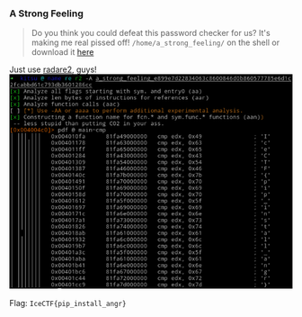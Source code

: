 ### A Strong Feeling

> Do you think you could defeat this password checker for us? It's making me real pissed off! `/home/a_strong_feeling/` on the shell or download it [here](./a_strong_feeling_e899e7d22834063c8600846d0b860577785e6d1c2fcabbd61c793db3601286cc)

Just use [radare2](https://github.com/radare/radare2), guys!
![Sol](./sol.png)

Flag: `IceCTF{pip_install_angr}`
